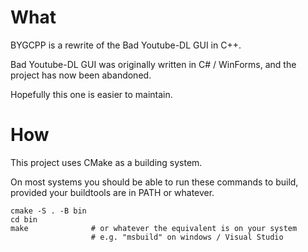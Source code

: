 # What

BYGCPP is a rewrite of the Bad Youtube-DL GUI in C++.

Bad Youtube-DL GUI was originally written in C# / WinForms, and the project
has now been abandoned.

Hopefully this one is easier to maintain.

# How

This project uses CMake as a building system.

On most systems you should be able to run these commands to build,
provided your buildtools are in PATH or whatever.

```
cmake -S . -B bin
cd bin
make              # or whatever the equivalent is on your system
                  # e.g. "msbuild" on windows / Visual Studio
```